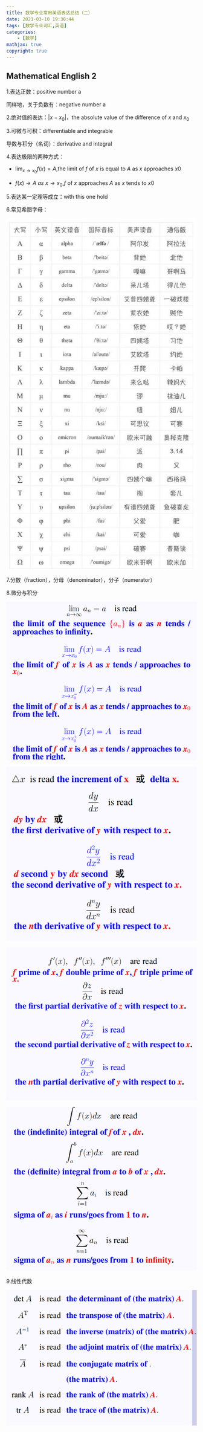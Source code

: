 ```yaml
---
title: 数学专业常用英语表达总结（二）
date: 2021-03-10 19:30:44
tags: [数学专业词汇,英语]
categories: 
	- [数学]
mathjax: true
copyright: true
---
```


## Mathematical English 2

<!--more-->

1.表达正数：positive number a

同样地，关于负数有：negative number a



2.绝对值的表达：$|x-x_0|$，the absolute value of the difference of $x$ and $x_0$



3.可微与可积：differentiable and integrable

导数与积分（名词）：derivative and integral



4.表达极限的两种方式：

- $\displaystyle\lim_{x \rightarrow x_0}f(x) = A$,the limit of *f* of *x* is equal to *A* as *x* approaches *x*0

- ${f(x) \rightarrow A} \ as\ {x\rightarrow x_0}$,*f* of *x* approaches *A* as *x* tends to *x*0



5.表达某一定理等成立：with this one hold



6.常见希腊字母：

![image-20210311115529635](数学专业常用英语表达总结（二）/image-20210311115529635.png)

7.分数（fraction），分母（denominator），分子（numerator）



8.微分与积分

![image-20210317230557415](数学专业常用英语表达总结（二）/image-20210317230557415.png)

![image-20210317230606292](数学专业常用英语表达总结（二）/image-20210317230606292.png)

![image-20210317230613942](数学专业常用英语表达总结（二）/image-20210317230613942.png)

![image-20210317230622050](数学专业常用英语表达总结（二）/image-20210317230622050.png)

9.线性代数

![image-20210317230646313](数学专业常用英语表达总结（二）/image-20210317230646313.png)